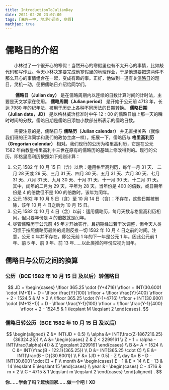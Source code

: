 ```yaml
---
title: IntroductionToJulianDay
date: 2021-02-20 23:07:00
tags: [嘉兴一中, 地理小调查, 寒假]
mathjax: true
---
```




# 儒略日的介绍

<!-- more -->

&emsp;&emsp;小林过了一个很开心的寒假！当然开心的寒假里也有不太开心的事情，比如敲代码和写作业。今天小林决定要完成他寒假里的地理作业，于是他想要把这两件不那么开心的事情组合在一起，变成有趣的事。正好，他做到一道有关[儒略日](https://www.luogu.com.cn/problem/P7075)的题目，灵机一动，便把儒略日介绍给同学们。

&emsp;&emsp; **儒略日（Julian day）** 是在儒略周期内以连续的日数计算时间的计时法，主要是天文学家在使用。 **儒略周期（Julian period）** 是开始于公元前 $4713$ 年，长达 $7980$ 年的纪年法，被用于历史上各种不同历法的日期转换。 **儒略日期（Julian date，JD）** 是以格林威治标准时中午 $12:00$ 的儒略日加上那一天的瞬时时间的分数。儒略日期是儒略日添加小数部分所表示的儒略日数。

&emsp;&emsp;需要注意的是，儒略日与 **儒略历（Julian calendar）** 并无直接关系（就像我们班的汪洋同学和我们的政协主席一样）。拓展一下，儒略历与 **格里高利历（Gregorian calendar）** 相对。我们现行的公历为格里高利历，它是在公元 $1582$ 年由教皇格里高利十三世在原有的儒略历的基础上修改得到的。现行的公历，即格里高利历按照如下规则计算：

1. 公元 $1582$ 年 $10$ 月 $15$ 日（含）以后：适用格里高利历，每年一月 $31$ 天、 二月 $28$ 天或 $29$ 天、三月 $31$ 天、四月 $30$ 天、五月 $31$ 天、六月 $30$ 天、七月 $31$ 天、八月 $31$ 天、九月 $30$ 天、十月 $31$ 天、十一月 $30$ 天、十二月 $31$ 天。其中，闰年的二月为 $29$ 天，平年为 $28$ 天。当年份是 $400$ 的倍数，或日期年份是 $4$ 的倍数但不是 $100$ 的倍数时，该年为闰年。
2. 公元 $1582$ 年 $10$ 月 $5$ 日（含）至 $10$ 月 $14$ 日（含）：不存在，这些日期被删除，该年 $10$ 月 $4$ 日之后为 $10$ 月 $15$ 日。
3. 公元 $1582$ 年 $10$ 月 $4$ 日（含）以前：适用儒略历，每月天数与格里高利历相同，但只要年份是 $4$ 的倍数就是闰年。
4. 尽管儒略历于公元前 $45$ 年才开始实行，且初期经过若干次调整，但今天人类习惯于按照儒略历最终的规则反推一切 $1582$ 年 $10$ 月 $4$ 日之前的时间。注意，公元 $0$ 年并不存在，即公元前 $1$ 年的下一年是公元 $1$ 年。因此公元前 $1$ 年、前 $5$ 年、前 $9$ 年、前 $13$ 年……以此类推的年份应视为闰年。

## 儒略日与公历之间的换算

### 公历（BCE 1582 年 10 月 15 日 及以后）转儒略日

$$
JD = \begin{cases}
\lfloor 365.25 \cdot (Y+4716) \rfloor + INT(30.6001 \cdot (M+1)) + D - \lfloor \frac{Y}{100} \rfloor + \lfloor \frac{Y}{400} \rfloor + 2 - 1524.5 & M > 2 \\
\lfloor 365.25 \cdot (Y-1+4716) \rfloor + INT(30.6001 \cdot (M+12+1)) + D - \lfloor \frac{Y-1}{100} \rfloor + \lfloor \frac{Y-1}{400} \rfloor + 2 - 1524.5 & 1 \leqslant M \leqslant 2
\end{cases}.
$$

### 儒略日转公历（BCE 1582 年 10 月 15 日 及以后）

$$
\begin{aligned}
Z &= INT(JD + 0.5) \\
\alpha &= INT(\frac{Z-1867216.25}{36324.25}) \\
A &= \begin{cases} 
Z & Z < 2299161 \\
Z + 1 + \alpha - INT(\frac{\alpha}{4}) & Z \geqslant 2299161
\end{cases} \\
B &= A + 1524 \\
C &= INT(\frac{B - 122.1}{365.25}) \\
D &= INT(365.25 \cdot C) \\
E &= INT(\frac{B - D}{30.6001}) \\
F &= (JD + 0.5) - Z \\
day &= B - D - INT(30.6001 \cdot E) + F \\
month &= \begin{cases} 
E - 1 & E < 14 \\
E - 13 & 14 \leqslant E \leqslant 15 
\end{cases} \\
year &= \begin{cases} 
C - 4716 & m > 2 \\
C - 4715 & 1 \leqslant m \leqslant 2
\end{cases}
\end{aligned} .
$$

**你……学会了吗？赶快回家……做一个吧！XD**

